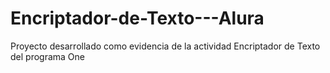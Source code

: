 # Encriptador-de-Texto---Alura
Proyecto desarrollado como evidencia de la actividad Encriptador de Texto del programa One
